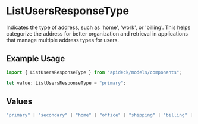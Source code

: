 # ListUsersResponseType

Indicates the type of address, such as 'home', 'work', or 'billing'. This helps categorize the address for better organization and retrieval in applications that manage multiple address types for users.

## Example Usage

```typescript
import { ListUsersResponseType } from "apideck/models/components";

let value: ListUsersResponseType = "primary";
```

## Values

```typescript
"primary" | "secondary" | "home" | "office" | "shipping" | "billing" | "other"
```